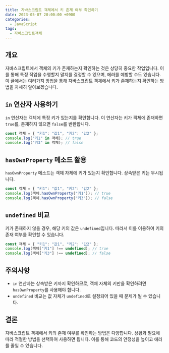```yaml
---
title: 자바스크립트 객체에서 키 존재 여부 확인하기
date: 2023-05-07 20:00:00 +0900
categories:
  - JavaScript
tags:
  - 자바스크립트객체
---
```


## 개요

자바스크립트에서 객체의 키가 존재하는지 확인하는 것은 상당히 중요한 작업입니다. 이를 통해 특정 작업을 수행할지 말지를 결정할 수 있으며, 에러를 예방할 수도 있습니다. 이 글에서는 여러가지 방법을 통해 자바스크립트 객체에서 키가 존재하는지 확인하는 방법을 자세히 알아보겠습니다.

## `in` 연산자 사용하기

`in` 연산자는 객체에 특정 키가 있는지를 확인합니다. 이 연산자는 키가 객체에 존재하면 `true`를, 존재하지 않으면 `false`를 반환합니다.

```javascript
const 객체 = { "키1": "값1", "키2": "값2" };
console.log("키1" in 객체); // true
console.log("키3" in 객체); // false
```

## `hasOwnProperty` 메소드 활용

`hasOwnProperty` 메소드는 객체 자체에 키가 있는지 확인합니다. 상속받은 키는 무시됩니다.

```javascript
const 객체 = { "키1": "값1", "키2": "값2" };
console.log(객체.hasOwnProperty("키1")); // true
console.log(객체.hasOwnProperty("키3")); // false
```

## `undefined` 비교

키가 존재하지 않을 경우, 해당 키의 값은 `undefined`입니다. 따라서 이를 이용하여 키의 존재 여부를 확인할 수 있습니다.

```javascript
const 객체 = { "키1": "값1", "키2": "값2" };
console.log(객체["키1"] !== undefined); // true
console.log(객체["키3"] !== undefined); // false
```

## 주의사항

- `in` 연산자는 상속받은 키까지 확인하므로, 객체 자체의 키만을 확인하려면 `hasOwnProperty`를 사용해야 합니다.
- `undefined` 비교는 값 자체가 `undefined`로 설정되어 있을 때 문제가 될 수 있습니다.

## 결론

자바스크립트 객체에서 키의 존재 여부를 확인하는 방법은 다양합니다. 상황과 필요에 따라 적절한 방법을 선택하여 사용하면 됩니다. 이를 통해 코드의 안정성을 높이고 에러를 줄일 수 있습니다.